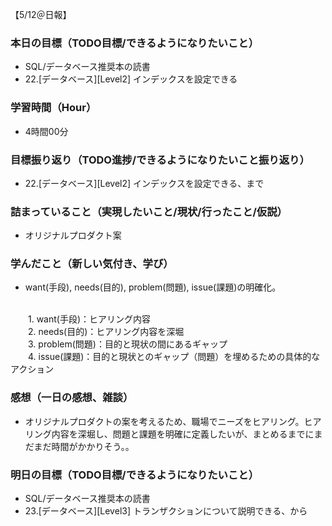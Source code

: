 【5/12＠日報】
### 本日の目標（TODO目標/できるようになりたいこと）
- SQL/データベース推奨本の読書
- 22.[データベース][Level2] インデックスを設定できる
### 学習時間（Hour）
- 4時間00分
### 目標振り返り（TODO進捗/できるようになりたいこと振り返り）
- 22.[データベース][Level2] インデックスを設定できる、まで
### 詰まっていること（実現したいこと/現状/行ったこと/仮説）
- オリジナルプロダクト案
### 学んだこと（新しい気付き、学び）
- want(手段), needs(目的), problem(問題), issue(課題)の明確化。
<br>
　　1. want(手段)：ヒアリング内容
<br>
　　2. needs(目的)：ヒアリング内容を深堀
<br>
　　3. problem(問題)：目的と現状の間にあるギャップ
<br>
　　4. issue(課題)：目的と現状とのギャップ（問題）を埋めるための具体的なアクション

### 感想（一日の感想、雑談）
- オリジナルプロダクトの案を考えるため、職場でニーズをヒアリング。ヒアリング内容を深堀し、問題と課題を明確に定義したいが、まとめるまでにまだまだ時間がかかりそう。。
### 明日の目標（TODO目標/できるようになりたいこと）
- SQL/データベース推奨本の読書
- 23.[データベース][Level3] トランザクションについて説明できる、から
